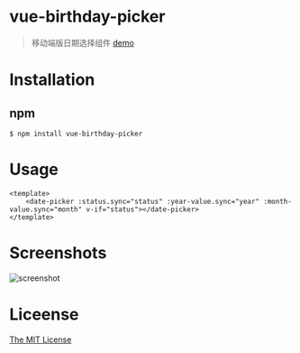 # vue-birthday-picker

> 移动端版日期选择组件 [demo](http://sw2016.h5.88h5.cn/profile)

# Installation

## npm
```$ npm install vue-birthday-picker```

# Usage
```vue
<template>
	<date-picker :status.sync="status" :year-value.sync="year" :month-value.sync="month" v-if="status"></date-picker>
</template>
```

# Screenshots

![screenshot](https://github.com/ihanyang/vue-birthday-picker/blob/master/screenshot-1.gif)

# Liceense
[The MIT License](http://opensource.org/licenses/MIT)

